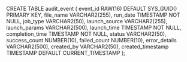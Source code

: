 CREATE TABLE audit_event (
    event_id RAW(16) DEFAULT SYS_GUID() PRIMARY KEY,
    file_name VARCHAR2(255),
    run_date TIMESTAMP NOT NULL,
    job_type VARCHAR2(50),
    launch_source VARCHAR2(255),
    launch_params VARCHAR2(500),
    launch_time TIMESTAMP NOT NULL,
    completion_time TIMESTAMP NOT NULL,
    status VARCHAR2(50),
    success_count NUMBER(10),
    failed_count NUMBER(10), 
    error_details VARCHAR2(500),
    created_by VARCHAR2(50),
    created_timestamp TIMESTAMP DEFAULT CURRENT_TIMESTAMP
);

